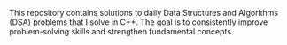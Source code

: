 This repository contains solutions to daily Data Structures and Algorithms (DSA) problems that I solve in C++. The goal is to consistently improve problem-solving skills and strengthen fundamental concepts.

